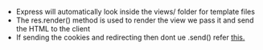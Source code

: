 - Express will automatically look inside the views/ folder for template files
- The res.render() method is used to render the view we pass it and send the HTML to the client
- If sending the cookies and redirecting then dont ue .send() refer [this.](https://groups.google.com/g/nodejs/c/BkoHoRPpRs8?pli=1)